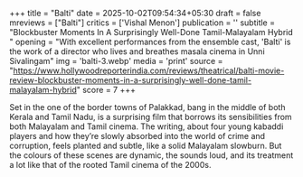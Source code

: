 +++
title = "Balti"
date = 2025-10-02T09:54:34+05:30
draft = false
mreviews = ["Balti"]
critics = ['Vishal Menon']
publication = ''
subtitle = "Blockbuster Moments In A Surprisingly Well-Done Tamil-Malayalam Hybrid  "
opening = "With excellent performances from the ensemble cast, 'Balti' is the work of a director who lives and breathes masala cinema in Unni Sivalingam"
img = 'balti-3.webp'
media = 'print'
source = "https://www.hollywoodreporterindia.com/reviews/theatrical/balti-movie-review-blockbuster-moments-in-a-surprisingly-well-done-tamil-malayalam-hybrid"
score = 7
+++

Set in the one of the border towns of Palakkad, bang in the middle of both Kerala and Tamil Nadu, is a surprising film that borrows its sensibilities from both Malayalam and Tamil cinema. The writing, about four young kabaddi players and how they’re slowly absorbed into the world of crime and corruption, feels planted and subtle, like a solid Malayalam slowburn. But the colours of these scenes are dynamic, the sounds loud, and its treatment a lot like that of the rooted Tamil cinema of the 2000s.
